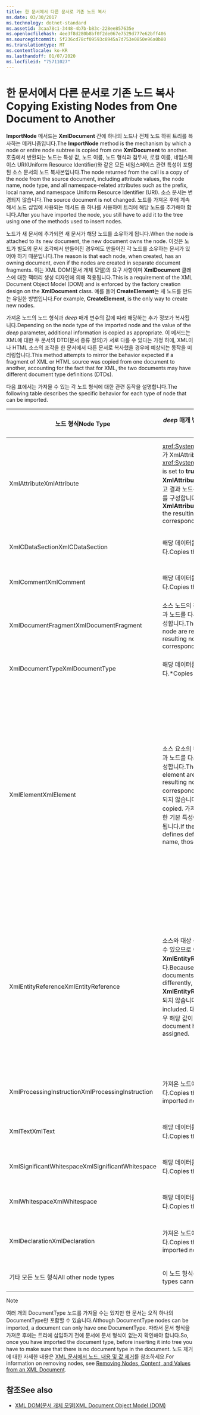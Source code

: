 ```yaml
---
title: 한 문서에서 다른 문서로 기존 노드 복사
ms.date: 03/30/2017
ms.technology: dotnet-standard
ms.assetid: 3caa78c1-3448-4b7b-b83c-228ee857635e
ms.openlocfilehash: 4ee3f8d280b8bf0f2de067e7529d777e62bff406
ms.sourcegitcommit: 5f236cd78cf09593c8945a7d753e0850e96a0b80
ms.translationtype: MT
ms.contentlocale: ko-KR
ms.lasthandoff: 01/07/2020
ms.locfileid: "75711027"
---
```

# <a name="copying-existing-nodes-from-one-document-to-another"></a><span data-ttu-id="2f1f7-102">한 문서에서 다른 문서로 기존 노드 복사</span><span class="sxs-lookup"><span data-stu-id="2f1f7-102">Copying Existing Nodes from One Document to Another</span></span>
<span data-ttu-id="2f1f7-103">**ImportNode** 메서드는 **XmlDocument** 간에 하나의 노드나 전체 노드 하위 트리를 복사하는 메커니즘입니다.</span><span class="sxs-lookup"><span data-stu-id="2f1f7-103">The **ImportNode** method is the mechanism by which a node or entire node subtree is copied from one **XmlDocument** to another.</span></span> <span data-ttu-id="2f1f7-104">호출에서 반환되는 노드는 특성 값, 노드 이름, 노드 형식과 접두사, 로컬 이름, 네임스페이스 URI(Uniform Resource Identifier)와 같은 모든 네임스페이스 관련 특성이 포함된 소스 문서의 노드 복사본입니다.</span><span class="sxs-lookup"><span data-stu-id="2f1f7-104">The node returned from the call is a copy of the node from the source document, including attribute values, the node name, node type, and all namespace-related attributes such as the prefix, local name, and namespace Uniform Resource Identifier (URI).</span></span> <span data-ttu-id="2f1f7-105">소스 문서는 변경되지 않습니다.</span><span class="sxs-lookup"><span data-stu-id="2f1f7-105">The source document is not changed.</span></span> <span data-ttu-id="2f1f7-106">노드를 가져온 후에 계속해서 노드 삽입에 사용되는 메서드 중 하나를 사용하여 트리에 해당 노드를 추가해야 합니다.</span><span class="sxs-lookup"><span data-stu-id="2f1f7-106">After you have imported the node, you still have to add it to the tree using one of the methods used to insert nodes.</span></span>  
  
 <span data-ttu-id="2f1f7-107">노드가 새 문서에 추가되면 새 문서가 해당 노드를 소유하게 됩니다.</span><span class="sxs-lookup"><span data-stu-id="2f1f7-107">When the node is attached to its new document, the new document owns the node.</span></span> <span data-ttu-id="2f1f7-108">이것은 노드가 별도의 문서 조각에서 만들어진 경우에도 만들어진 각 노드를 소유하는 문서가 있어야 하기 때문입니다.</span><span class="sxs-lookup"><span data-stu-id="2f1f7-108">The reason is that each node, when created, has an owning document, even if the nodes are created in separate document fragments.</span></span> <span data-ttu-id="2f1f7-109">이는 XML DOM(문서 개체 모델)의 요구 사항이며 **XmlDocument** 클래스에 대한 팩터리 생성 디자인에 의해 적용됩니다.</span><span class="sxs-lookup"><span data-stu-id="2f1f7-109">This is a requirement of the XML Document Object Model (DOM) and is enforced by the factory creation design on the **XmlDocument** class.</span></span> <span data-ttu-id="2f1f7-110">예를 들어 **CreateElement**는 새 노드를 만드는 유일한 방법입니다.</span><span class="sxs-lookup"><span data-stu-id="2f1f7-110">For example, **CreateElement**, is the only way to create new nodes.</span></span>  
  
 <span data-ttu-id="2f1f7-111">가져온 노드의 노드 형식과 *deep* 매개 변수의 값에 따라 해당하는 추가 정보가 복사됩니다.</span><span class="sxs-lookup"><span data-stu-id="2f1f7-111">Depending on the node type of the imported node and the value of the *deep* parameter, additional information is copied as appropriate.</span></span> <span data-ttu-id="2f1f7-112">이 메서드는 XML에 대한 두 문서의 DTD(문서 종류 정의)가 서로 다를 수 있다는 가정 하에, XML이나 HTML 소스의 조각을 한 문서에서 다른 문서로 복사했을 경우에 예상되는 동작을 미러링합니다.</span><span class="sxs-lookup"><span data-stu-id="2f1f7-112">This method attempts to mirror the behavior expected if a fragment of XML or HTML source was copied from one document to another, accounting for the fact that for XML, the two documents may have different document type definitions (DTDs).</span></span>  
  
 <span data-ttu-id="2f1f7-113">다음 표에서는 가져올 수 있는 각 노드 형식에 대한 관련 동작을 설명합니다.</span><span class="sxs-lookup"><span data-stu-id="2f1f7-113">The following table describes the specific behavior for each type of node that can be imported.</span></span>  
  
|<span data-ttu-id="2f1f7-114">노드 형식</span><span class="sxs-lookup"><span data-stu-id="2f1f7-114">Node Type</span></span>|<span data-ttu-id="2f1f7-115">*deep* 매개 변수가 true인 경우</span><span class="sxs-lookup"><span data-stu-id="2f1f7-115">*deep* parameter is true</span></span>|<span data-ttu-id="2f1f7-116">*deep* 매개 변수가 false인 경우</span><span class="sxs-lookup"><span data-stu-id="2f1f7-116">*deep* parameter is false</span></span>|  
|---------------|------------------------------|-------------------------------|  
|<span data-ttu-id="2f1f7-117">XmlAttribute</span><span class="sxs-lookup"><span data-stu-id="2f1f7-117">XmlAttribute</span></span>|<span data-ttu-id="2f1f7-118"><xref:System.Xml.XmlAttribute.Specified%2A>가 XmlAttribute에서 **true**로 설정됩니다.</span><span class="sxs-lookup"><span data-stu-id="2f1f7-118">The <xref:System.Xml.XmlAttribute.Specified%2A> is set to **true** on the XmlAttribute.</span></span> <span data-ttu-id="2f1f7-119">소스 **XmlAttribute**의 하위 항목을 재귀적으로 가져오고 결과 노드를 다시 조합하여 해당하는 하위 트리를 구성합니다.</span><span class="sxs-lookup"><span data-stu-id="2f1f7-119">The descendants of the source **XmlAttribute** are recursively imported and the resulting nodes reassembled to form the corresponding subtree.</span></span>|<span data-ttu-id="2f1f7-120">**XmlAttribute** 노드를 가져오면 항상 자식 노드가 동반되기 때문에 *deep* 매개 변수가 적용되지 않습니다.</span><span class="sxs-lookup"><span data-stu-id="2f1f7-120">The *deep* parameter does not apply to **XmlAttribute** nodes, because they always carry their child nodes with them when imported.</span></span>|  
|<span data-ttu-id="2f1f7-121">XmlCDataSection</span><span class="sxs-lookup"><span data-stu-id="2f1f7-121">XmlCDataSection</span></span>|<span data-ttu-id="2f1f7-122">해당 데이터를 포함하여 노드를 복사합니다.</span><span class="sxs-lookup"><span data-stu-id="2f1f7-122">Copies the node, including its data.</span></span>|<span data-ttu-id="2f1f7-123">해당 데이터를 포함하여 노드를 복사합니다.</span><span class="sxs-lookup"><span data-stu-id="2f1f7-123">Copies the node, including its data.</span></span>|  
|<span data-ttu-id="2f1f7-124">XmlComment</span><span class="sxs-lookup"><span data-stu-id="2f1f7-124">XmlComment</span></span>|<span data-ttu-id="2f1f7-125">해당 데이터를 포함하여 노드를 복사합니다.</span><span class="sxs-lookup"><span data-stu-id="2f1f7-125">Copies the node, including its data.</span></span>|<span data-ttu-id="2f1f7-126">해당 데이터를 포함하여 노드를 복사합니다.</span><span class="sxs-lookup"><span data-stu-id="2f1f7-126">Copies the node, including its data.</span></span>|  
|<span data-ttu-id="2f1f7-127">XmlDocumentFragment</span><span class="sxs-lookup"><span data-stu-id="2f1f7-127">XmlDocumentFragment</span></span>|<span data-ttu-id="2f1f7-128">소스 노드의 하위 항목을 재귀적으로 가져오고 결과 노드를 다시 조합하여 해당하는 하위 트리를 구성합니다.</span><span class="sxs-lookup"><span data-stu-id="2f1f7-128">The descendants of the source node are recursively imported and the resulting nodes reassembled to form the corresponding subtree.</span></span>|<span data-ttu-id="2f1f7-129">빈 **XmlDocumentFragment**가 생성됩니다.</span><span class="sxs-lookup"><span data-stu-id="2f1f7-129">An empty **XmlDocumentFragment** is created.</span></span>|  
|<span data-ttu-id="2f1f7-130">XmlDocumentType</span><span class="sxs-lookup"><span data-stu-id="2f1f7-130">XmlDocumentType</span></span>|<span data-ttu-id="2f1f7-131">해당 데이터를 포함하여 노드를 복사합니다.\*</span><span class="sxs-lookup"><span data-stu-id="2f1f7-131">Copies the node, including its data.\*</span></span>|<span data-ttu-id="2f1f7-132">해당 데이터를 포함하여 노드를 복사합니다.\*</span><span class="sxs-lookup"><span data-stu-id="2f1f7-132">Copies the node, including its data.\*</span></span>|  
|<span data-ttu-id="2f1f7-133">XmlElement</span><span class="sxs-lookup"><span data-stu-id="2f1f7-133">XmlElement</span></span>|<span data-ttu-id="2f1f7-134">소스 요소의 하위 항목을 재귀적으로 가져오고 결과 노드를 다시 조합하여 해당하는 하위 트리를 구성합니다.</span><span class="sxs-lookup"><span data-stu-id="2f1f7-134">The descendants of the source element are recursively imported and the resulting nodes reassembled to form the corresponding subtree.</span></span> <span data-ttu-id="2f1f7-135">**참고:** 기본 특성은 복사되지 않습니다.</span><span class="sxs-lookup"><span data-stu-id="2f1f7-135">**Note:**  Default attributes are not copied.</span></span> <span data-ttu-id="2f1f7-136">가져오고 있는 문서에 이 요소 이름에 대한 기본 특성이 정의되어 있는 경우 이 특성이 할당됩니다.</span><span class="sxs-lookup"><span data-stu-id="2f1f7-136">If the document being imported into defines default attributes for this element name, those are assigned.</span></span>|<span data-ttu-id="2f1f7-137">소스 요소의 지정된 특성 노드를 가져오고, 생성된 **XmlAttribute** 노드가 새 요소에 연결됩니다.</span><span class="sxs-lookup"><span data-stu-id="2f1f7-137">Specified attribute nodes of the source element are imported, and the generated **XmlAttribute** nodes are attached to the new element.</span></span> <span data-ttu-id="2f1f7-138">하위 노드는 복사되지 않습니다.</span><span class="sxs-lookup"><span data-stu-id="2f1f7-138">The descendant nodes are not copied.</span></span> <span data-ttu-id="2f1f7-139">**참고:** 기본 특성은 복사되지 않습니다.</span><span class="sxs-lookup"><span data-stu-id="2f1f7-139">**Note:**  Default attributes are not copied.</span></span> <span data-ttu-id="2f1f7-140">가져오고 있는 문서에 이 요소 이름에 대한 기본 특성이 정의되어 있는 경우 이 특성이 할당됩니다.</span><span class="sxs-lookup"><span data-stu-id="2f1f7-140">If the document being imported into defines default attributes for this element name, those are assigned.</span></span>|  
|<span data-ttu-id="2f1f7-141">XmlEntityReference</span><span class="sxs-lookup"><span data-stu-id="2f1f7-141">XmlEntityReference</span></span>|<span data-ttu-id="2f1f7-142">소스와 대상 문서가 다르게 정의된 엔터티를 가질 수 있으므로 이 메서드에서는 **XmlEntityReference** 노드만 복사합니다.</span><span class="sxs-lookup"><span data-stu-id="2f1f7-142">Because the source and destination documents could have the entities defined differently, this method only copies the **XmlEntityReference** node.</span></span> <span data-ttu-id="2f1f7-143">대체 텍스트는 포함되지 않습니다.</span><span class="sxs-lookup"><span data-stu-id="2f1f7-143">The replacement text is not included.</span></span> <span data-ttu-id="2f1f7-144">대상 문서에 엔터티가 정의되어 있는 경우 해당 값이 할당됩니다.</span><span class="sxs-lookup"><span data-stu-id="2f1f7-144">If the destination document has the entity defined, its value is assigned.</span></span>|<span data-ttu-id="2f1f7-145">소스와 대상 문서가 다르게 정의된 엔터티를 가질 수 있으므로 이 메서드에서는 **XmlEntityReference** 노드만 복사합니다.</span><span class="sxs-lookup"><span data-stu-id="2f1f7-145">Because the source and destination documents could have the entities defined differently, this method only copies the **XmlEntityReference** node.</span></span> <span data-ttu-id="2f1f7-146">대체 텍스트는 포함되지 않습니다.</span><span class="sxs-lookup"><span data-stu-id="2f1f7-146">The replacement text is not included.</span></span> <span data-ttu-id="2f1f7-147">대상 문서에 엔터티가 정의되어 있는 경우 해당 값이 할당됩니다.</span><span class="sxs-lookup"><span data-stu-id="2f1f7-147">If the destination document has the entity defined, its value is assigned.</span></span>|  
|<span data-ttu-id="2f1f7-148">XmlProcessingInstruction</span><span class="sxs-lookup"><span data-stu-id="2f1f7-148">XmlProcessingInstruction</span></span>|<span data-ttu-id="2f1f7-149">가져온 노드에서 대상과 데이터 값을 복사합니다.</span><span class="sxs-lookup"><span data-stu-id="2f1f7-149">Copies the target and data value from the imported node.</span></span>|<span data-ttu-id="2f1f7-150">가져온 노드에서 대상과 데이터 값을 복사합니다.</span><span class="sxs-lookup"><span data-stu-id="2f1f7-150">Copies the target and data value from the imported node.</span></span>|  
|<span data-ttu-id="2f1f7-151">XmlText</span><span class="sxs-lookup"><span data-stu-id="2f1f7-151">XmlText</span></span>|<span data-ttu-id="2f1f7-152">해당 데이터를 포함하여 노드를 복사합니다.</span><span class="sxs-lookup"><span data-stu-id="2f1f7-152">Copies the node, including its data.</span></span>|<span data-ttu-id="2f1f7-153">해당 데이터를 포함하여 노드를 복사합니다.</span><span class="sxs-lookup"><span data-stu-id="2f1f7-153">Copies the node, including its data.</span></span>|  
|<span data-ttu-id="2f1f7-154">XmlSignificantWhitespace</span><span class="sxs-lookup"><span data-stu-id="2f1f7-154">XmlSignificantWhitespace</span></span>|<span data-ttu-id="2f1f7-155">해당 데이터를 포함하여 노드를 복사합니다.</span><span class="sxs-lookup"><span data-stu-id="2f1f7-155">Copies the node, including its data.</span></span>|<span data-ttu-id="2f1f7-156">해당 데이터를 포함하여 노드를 복사합니다.</span><span class="sxs-lookup"><span data-stu-id="2f1f7-156">Copies the node, including its data.</span></span>|  
|<span data-ttu-id="2f1f7-157">XmlWhitespace</span><span class="sxs-lookup"><span data-stu-id="2f1f7-157">XmlWhitespace</span></span>|<span data-ttu-id="2f1f7-158">해당 데이터를 포함하여 노드를 복사합니다.</span><span class="sxs-lookup"><span data-stu-id="2f1f7-158">Copies the node, including its data.</span></span>|<span data-ttu-id="2f1f7-159">해당 데이터를 포함하여 노드를 복사합니다.</span><span class="sxs-lookup"><span data-stu-id="2f1f7-159">Copies the node, including its data.</span></span>|  
|<span data-ttu-id="2f1f7-160">XmlDeclaration</span><span class="sxs-lookup"><span data-stu-id="2f1f7-160">XmlDeclaration</span></span>|<span data-ttu-id="2f1f7-161">가져온 노드에서 대상과 데이터 값을 복사합니다.</span><span class="sxs-lookup"><span data-stu-id="2f1f7-161">Copies the target and data value from the imported node.</span></span>|<span data-ttu-id="2f1f7-162">가져온 노드에서 대상과 데이터 값을 복사합니다.</span><span class="sxs-lookup"><span data-stu-id="2f1f7-162">Copies the target and data value from the imported node.</span></span>|  
|<span data-ttu-id="2f1f7-163">기타 모든 노드 형식</span><span class="sxs-lookup"><span data-stu-id="2f1f7-163">All other node types</span></span>|<span data-ttu-id="2f1f7-164">이 노드 형식은 가져올 수 없습니다.</span><span class="sxs-lookup"><span data-stu-id="2f1f7-164">These node types cannot be imported.</span></span>|<span data-ttu-id="2f1f7-165">이 노드 형식은 가져올 수 없습니다.</span><span class="sxs-lookup"><span data-stu-id="2f1f7-165">These node types cannot be imported.</span></span>|  
  
> [!NOTE]
> <span data-ttu-id="2f1f7-166">여러 개의 DocumentType 노드를 가져올 수는 있지만 한 문서는 오직 하나의 DocumentType만 포함할 수 있습니다.</span><span class="sxs-lookup"><span data-stu-id="2f1f7-166">Although DocumentType nodes can be imported, a document can only have one DocumentType.</span></span> <span data-ttu-id="2f1f7-167">따라서 문서 형식을 가져온 후에는 트리에 삽입하기 전에 문서에 문서 형식이 없는지 확인해야 합니다.</span><span class="sxs-lookup"><span data-stu-id="2f1f7-167">So, once you have imported the document type, before inserting it into tree you have to make sure that there is no document type in the document.</span></span> <span data-ttu-id="2f1f7-168">노드 제거에 대한 자세한 내용은 [XML 문서에서 노드, 내용 및 값 제거](../../../../docs/standard/data/xml/removing-nodes-content-and-values-from-an-xml-document.md)를 참조하세요.</span><span class="sxs-lookup"><span data-stu-id="2f1f7-168">For information on removing nodes, see [Removing Nodes, Content, and Values from an XML Document](../../../../docs/standard/data/xml/removing-nodes-content-and-values-from-an-xml-document.md).</span></span>  
  
## <a name="see-also"></a><span data-ttu-id="2f1f7-169">참조</span><span class="sxs-lookup"><span data-stu-id="2f1f7-169">See also</span></span>

- [<span data-ttu-id="2f1f7-170">XML DOM(문서 개체 모델)</span><span class="sxs-lookup"><span data-stu-id="2f1f7-170">XML Document Object Model (DOM)</span></span>](../../../../docs/standard/data/xml/xml-document-object-model-dom.md)
